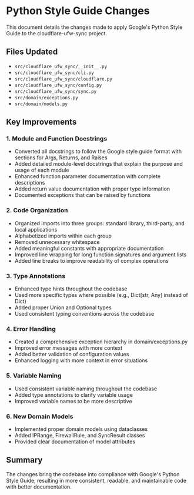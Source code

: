 # Python Style Guide Changes

This document details the changes made to apply Google's Python Style Guide to the cloudflare-ufw-sync project.

## Files Updated

- `src/cloudflare_ufw_sync/__init__.py`
- `src/cloudflare_ufw_sync/cli.py`
- `src/cloudflare_ufw_sync/cloudflare.py`
- `src/cloudflare_ufw_sync/config.py`
- `src/cloudflare_ufw_sync/sync.py`
- `src/domain/exceptions.py`
- `src/domain/models.py`

## Key Improvements

### 1. Module and Function Docstrings

- Converted all docstrings to follow the Google style guide format with sections for Args, Returns, and Raises
- Added detailed module-level docstrings that explain the purpose and usage of each module
- Enhanced function parameter documentation with complete descriptions
- Added return value documentation with proper type information
- Documented exceptions that can be raised by functions

### 2. Code Organization

- Organized imports into three groups: standard library, third-party, and local applications
- Alphabetized imports within each group
- Removed unnecessary whitespace
- Added meaningful constants with appropriate documentation
- Improved line wrapping for long function signatures and argument lists
- Added line breaks to improve readability of complex operations

### 3. Type Annotations

- Enhanced type hints throughout the codebase
- Used more specific types where possible (e.g., Dict[str, Any] instead of Dict)
- Added proper Union and Optional types
- Used consistent typing conventions across the codebase

### 4. Error Handling

- Created a comprehensive exception hierarchy in domain/exceptions.py
- Improved error messages with more context
- Added better validation of configuration values
- Enhanced logging with more context in error situations

### 5. Variable Naming

- Used consistent variable naming throughout the codebase
- Added type annotations to clarify variable usage
- Improved variable names to be more descriptive

### 6. New Domain Models

- Implemented proper domain models using dataclasses
- Added IPRange, FirewallRule, and SyncResult classes
- Provided clear documentation of model attributes

## Summary

The changes bring the codebase into compliance with Google's Python Style Guide, resulting in more consistent, readable, and maintainable code with better documentation.